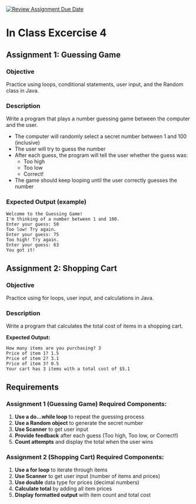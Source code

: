 [![Review Assignment Due Date](https://classroom.github.com/assets/deadline-readme-button-22041afd0340ce965d47ae6ef1cefeee28c7c493a6346c4f15d667ab976d596c.svg)](https://classroom.github.com/a/U6_xl8FJ)
# In Class Excercise 4

## Assignment 1: Guessing Game

### Objective
Practice using loops, conditional statements, user input, and the Random class in Java.

### Description
Write a program that plays a number guessing game between the computer and the user.

- The computer will randomly select a secret number between 1 and 100 (inclusive)
- The user will try to guess the number
- After each guess, the program will tell the user whether the guess was:
  - Too high
  - Too low
  - Correct!
- The game should keep looping until the user correctly guesses the number

### Expected Output (example)
```
Welcome to the Guessing Game!
I'm thinking of a number between 1 and 100. 
Enter your guess: 50
Too low! Try again.
Enter your guess: 75
Too high! Try again.
Enter your guess: 63
You got it!
```

## Assignment 2: Shopping Cart

### Objective
Practice using for loops, user input, and calculations in Java.

### Description
Write a program that calculates the total cost of items in a shopping cart.

**Expected Output:**
```
How many items are you purchasing? 3
Price of item 1? 1.5
Price of item 2? 3.1
Price of item 3? 0.5
Your cart has 3 items with a total cost of $5.1
```

## Requirements

### Assignment 1 (Guessing Game) Required Components:
1. **Use a do...while loop** to repeat the guessing process
2. **Use a Random object** to generate the secret number
3. **Use Scanner** to get user input
4. **Provide feedback** after each guess (Too high, Too low, or Correct!)
5. **Count attempts** and display the total when the user wins

### Assignment 2 (Shopping Cart) Required Components:
1. **Use a for loop** to iterate through items
2. **Use Scanner** to get user input (number of items and prices)
3. **Use double** data type for prices (decimal numbers)
4. **Calculate total** by adding all item prices
5. **Display formatted output** with item count and total cost

